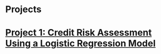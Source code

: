 
# Projects

# [Project 1: Credit Risk Assessment Using a Logistic Regression Model](https://github.com/DeborahAywa/Credit-Risk-Assessment/blob/main/Credit_Risk_Assessment_Using_Logistic_Regression_.ipynb)
